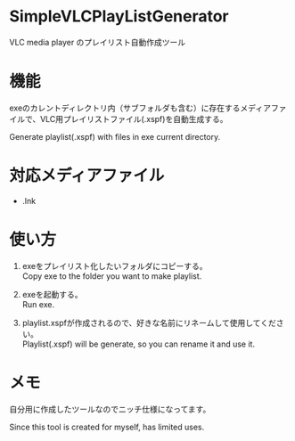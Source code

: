 # SimpleVLCPlayListGenerator
VLC media player のプレイリスト自動作成ツール

# 機能  
exeのカレントディレクトリ内（サブフォルダも含む）に存在するメディアファイルで、VLC用プレイリストファイル(.xspf)を自動生成する。  

Generate playlist(.xspf) with files in exe current directory.

# 対応メディアファイル
- .lnk

# 使い方
1. exeをプレイリスト化したいフォルダにコピーする。  
   Copy exe to the folder you want to make playlist.  
   
2. exeを起動する。  
   Run exe.
   
3. playlist.xspfが作成されるので、好きな名前にリネームして使用してください。  
   Playlist(.xspf) will be generate, so you can rename it and use it.
   
# メモ
自分用に作成したツールなのでニッチ仕様になってます。

Since this tool is created for myself, has limited uses.
